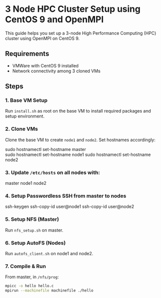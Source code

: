 # 3 Node HPC Cluster Setup using CentOS 9 and OpenMPI

This guide helps you set up a 3-node High Performance Computing (HPC) cluster using OpenMPI on CentOS 9.

## Requirements
- VMWare with CentOS 9 installed
- Network connectivity among 3 cloned VMs

## Steps

### 1. Base VM Setup
Run `install.sh` as root on the base VM to install required packages and setup environment.

### 2. Clone VMs
Clone the base VM to create `node1` and `node2`. Set hostnames accordingly:


sudo hostnamectl set-hostname master<br>
sudo hostnamectl set-hostname node1
sudo hostnamectl set-hostname node2


### 3. Update `/etc/hosts` on all nodes with:

<IP1> master
<IP2> node1
<IP3> node2


### 4. Setup Passwordless SSH from master to nodes

ssh-keygen
ssh-copy-id user@node1
ssh-copy-id user@node2


### 5. Setup NFS (Master)
Run `nfs_setup.sh` on master.

### 6. Setup AutoFS (Nodes)
Run `autofs_client.sh` on node1 and node2.

### 7. Compile & Run
From master, in `/nfs/prog`:
```bash
mpicc -o hello hello.c
mpirun --machinefile machinefile ./hello
